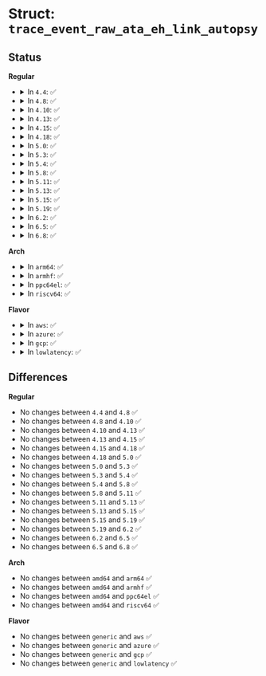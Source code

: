 # Struct: <code>trace_event_raw_ata_eh_link_autopsy</code>

## Status
<b>Regular</b>
<ul>
<li>
<details>
<summary>In <code>4.4</code>: ✅</summary>

```c
struct trace_event_raw_ata_eh_link_autopsy {
    struct trace_entry ent;
    unsigned int ata_port;
    unsigned int ata_dev;
    unsigned int eh_action;
    unsigned int eh_err_mask;
    char __data[0];
};
```
</details>
</li>
<li>
<details>
<summary>In <code>4.8</code>: ✅</summary>

```c
struct trace_event_raw_ata_eh_link_autopsy {
    struct trace_entry ent;
    unsigned int ata_port;
    unsigned int ata_dev;
    unsigned int eh_action;
    unsigned int eh_err_mask;
    char __data[0];
};
```
</details>
</li>
<li>
<details>
<summary>In <code>4.10</code>: ✅</summary>

```c
struct trace_event_raw_ata_eh_link_autopsy {
    struct trace_entry ent;
    unsigned int ata_port;
    unsigned int ata_dev;
    unsigned int eh_action;
    unsigned int eh_err_mask;
    char __data[0];
};
```
</details>
</li>
<li>
<details>
<summary>In <code>4.13</code>: ✅</summary>

```c
struct trace_event_raw_ata_eh_link_autopsy {
    struct trace_entry ent;
    unsigned int ata_port;
    unsigned int ata_dev;
    unsigned int eh_action;
    unsigned int eh_err_mask;
    char __data[0];
};
```
</details>
</li>
<li>
<details>
<summary>In <code>4.15</code>: ✅</summary>

```c
struct trace_event_raw_ata_eh_link_autopsy {
    struct trace_entry ent;
    unsigned int ata_port;
    unsigned int ata_dev;
    unsigned int eh_action;
    unsigned int eh_err_mask;
    char __data[0];
};
```
</details>
</li>
<li>
<details>
<summary>In <code>4.18</code>: ✅</summary>

```c
struct trace_event_raw_ata_eh_link_autopsy {
    struct trace_entry ent;
    unsigned int ata_port;
    unsigned int ata_dev;
    unsigned int eh_action;
    unsigned int eh_err_mask;
    char __data[0];
};
```
</details>
</li>
<li>
<details>
<summary>In <code>5.0</code>: ✅</summary>

```c
struct trace_event_raw_ata_eh_link_autopsy {
    struct trace_entry ent;
    unsigned int ata_port;
    unsigned int ata_dev;
    unsigned int eh_action;
    unsigned int eh_err_mask;
    char __data[0];
};
```
</details>
</li>
<li>
<details>
<summary>In <code>5.3</code>: ✅</summary>

```c
struct trace_event_raw_ata_eh_link_autopsy {
    struct trace_entry ent;
    unsigned int ata_port;
    unsigned int ata_dev;
    unsigned int eh_action;
    unsigned int eh_err_mask;
    char __data[0];
};
```
</details>
</li>
<li>
<details>
<summary>In <code>5.4</code>: ✅</summary>

```c
struct trace_event_raw_ata_eh_link_autopsy {
    struct trace_entry ent;
    unsigned int ata_port;
    unsigned int ata_dev;
    unsigned int eh_action;
    unsigned int eh_err_mask;
    char __data[0];
};
```
</details>
</li>
<li>
<details>
<summary>In <code>5.8</code>: ✅</summary>

```c
struct trace_event_raw_ata_eh_link_autopsy {
    struct trace_entry ent;
    unsigned int ata_port;
    unsigned int ata_dev;
    unsigned int eh_action;
    unsigned int eh_err_mask;
    char __data[0];
};
```
</details>
</li>
<li>
<details>
<summary>In <code>5.11</code>: ✅</summary>

```c
struct trace_event_raw_ata_eh_link_autopsy {
    struct trace_entry ent;
    unsigned int ata_port;
    unsigned int ata_dev;
    unsigned int eh_action;
    unsigned int eh_err_mask;
    char __data[0];
};
```
</details>
</li>
<li>
<details>
<summary>In <code>5.13</code>: ✅</summary>

```c
struct trace_event_raw_ata_eh_link_autopsy {
    struct trace_entry ent;
    unsigned int ata_port;
    unsigned int ata_dev;
    unsigned int eh_action;
    unsigned int eh_err_mask;
    char __data[0];
};
```
</details>
</li>
<li>
<details>
<summary>In <code>5.15</code>: ✅</summary>

```c
struct trace_event_raw_ata_eh_link_autopsy {
    struct trace_entry ent;
    unsigned int ata_port;
    unsigned int ata_dev;
    unsigned int eh_action;
    unsigned int eh_err_mask;
    char __data[0];
};
```
</details>
</li>
<li>
<details>
<summary>In <code>5.19</code>: ✅</summary>

```c
struct trace_event_raw_ata_eh_link_autopsy {
    struct trace_entry ent;
    unsigned int ata_port;
    unsigned int ata_dev;
    unsigned int eh_action;
    unsigned int eh_err_mask;
    char __data[0];
};
```
</details>
</li>
<li>
<details>
<summary>In <code>6.2</code>: ✅</summary>

```c
struct trace_event_raw_ata_eh_link_autopsy {
    struct trace_entry ent;
    unsigned int ata_port;
    unsigned int ata_dev;
    unsigned int eh_action;
    unsigned int eh_err_mask;
    char __data[0];
};
```
</details>
</li>
<li>
<details>
<summary>In <code>6.5</code>: ✅</summary>

```c
struct trace_event_raw_ata_eh_link_autopsy {
    struct trace_entry ent;
    unsigned int ata_port;
    unsigned int ata_dev;
    unsigned int eh_action;
    unsigned int eh_err_mask;
    char __data[0];
};
```
</details>
</li>
<li>
<details>
<summary>In <code>6.8</code>: ✅</summary>

```c
struct trace_event_raw_ata_eh_link_autopsy {
    struct trace_entry ent;
    unsigned int ata_port;
    unsigned int ata_dev;
    unsigned int eh_action;
    unsigned int eh_err_mask;
    char __data[0];
};
```
</details>
</li>
</ul>
<b>Arch</b>
<ul>
<li>
<details>
<summary>In <code>arm64</code>: ✅</summary>

```c
struct trace_event_raw_ata_eh_link_autopsy {
    struct trace_entry ent;
    unsigned int ata_port;
    unsigned int ata_dev;
    unsigned int eh_action;
    unsigned int eh_err_mask;
    char __data[0];
};
```
</details>
</li>
<li>
<details>
<summary>In <code>armhf</code>: ✅</summary>

```c
struct trace_event_raw_ata_eh_link_autopsy {
    struct trace_entry ent;
    unsigned int ata_port;
    unsigned int ata_dev;
    unsigned int eh_action;
    unsigned int eh_err_mask;
    char __data[0];
};
```
</details>
</li>
<li>
<details>
<summary>In <code>ppc64el</code>: ✅</summary>

```c
struct trace_event_raw_ata_eh_link_autopsy {
    struct trace_entry ent;
    unsigned int ata_port;
    unsigned int ata_dev;
    unsigned int eh_action;
    unsigned int eh_err_mask;
    char __data[0];
};
```
</details>
</li>
<li>
<details>
<summary>In <code>riscv64</code>: ✅</summary>

```c
struct trace_event_raw_ata_eh_link_autopsy {
    struct trace_entry ent;
    unsigned int ata_port;
    unsigned int ata_dev;
    unsigned int eh_action;
    unsigned int eh_err_mask;
    char __data[0];
};
```
</details>
</li>
</ul>
<b>Flavor</b>
<ul>
<li>
<details>
<summary>In <code>aws</code>: ✅</summary>

```c
struct trace_event_raw_ata_eh_link_autopsy {
    struct trace_entry ent;
    unsigned int ata_port;
    unsigned int ata_dev;
    unsigned int eh_action;
    unsigned int eh_err_mask;
    char __data[0];
};
```
</details>
</li>
<li>
<details>
<summary>In <code>azure</code>: ✅</summary>

```c
struct trace_event_raw_ata_eh_link_autopsy {
    struct trace_entry ent;
    unsigned int ata_port;
    unsigned int ata_dev;
    unsigned int eh_action;
    unsigned int eh_err_mask;
    char __data[0];
};
```
</details>
</li>
<li>
<details>
<summary>In <code>gcp</code>: ✅</summary>

```c
struct trace_event_raw_ata_eh_link_autopsy {
    struct trace_entry ent;
    unsigned int ata_port;
    unsigned int ata_dev;
    unsigned int eh_action;
    unsigned int eh_err_mask;
    char __data[0];
};
```
</details>
</li>
<li>
<details>
<summary>In <code>lowlatency</code>: ✅</summary>

```c
struct trace_event_raw_ata_eh_link_autopsy {
    struct trace_entry ent;
    unsigned int ata_port;
    unsigned int ata_dev;
    unsigned int eh_action;
    unsigned int eh_err_mask;
    char __data[0];
};
```
</details>
</li>
</ul>

## Differences
<b>Regular</b>
<ul>
<li>
No changes between <code>4.4</code> and <code>4.8</code> ✅
</li>
<li>
No changes between <code>4.8</code> and <code>4.10</code> ✅
</li>
<li>
No changes between <code>4.10</code> and <code>4.13</code> ✅
</li>
<li>
No changes between <code>4.13</code> and <code>4.15</code> ✅
</li>
<li>
No changes between <code>4.15</code> and <code>4.18</code> ✅
</li>
<li>
No changes between <code>4.18</code> and <code>5.0</code> ✅
</li>
<li>
No changes between <code>5.0</code> and <code>5.3</code> ✅
</li>
<li>
No changes between <code>5.3</code> and <code>5.4</code> ✅
</li>
<li>
No changes between <code>5.4</code> and <code>5.8</code> ✅
</li>
<li>
No changes between <code>5.8</code> and <code>5.11</code> ✅
</li>
<li>
No changes between <code>5.11</code> and <code>5.13</code> ✅
</li>
<li>
No changes between <code>5.13</code> and <code>5.15</code> ✅
</li>
<li>
No changes between <code>5.15</code> and <code>5.19</code> ✅
</li>
<li>
No changes between <code>5.19</code> and <code>6.2</code> ✅
</li>
<li>
No changes between <code>6.2</code> and <code>6.5</code> ✅
</li>
<li>
No changes between <code>6.5</code> and <code>6.8</code> ✅
</li>
</ul>
<b>Arch</b>
<ul>
<li>
No changes between <code>amd64</code> and <code>arm64</code> ✅
</li>
<li>
No changes between <code>amd64</code> and <code>armhf</code> ✅
</li>
<li>
No changes between <code>amd64</code> and <code>ppc64el</code> ✅
</li>
<li>
No changes between <code>amd64</code> and <code>riscv64</code> ✅
</li>
</ul>
<b>Flavor</b>
<ul>
<li>
No changes between <code>generic</code> and <code>aws</code> ✅
</li>
<li>
No changes between <code>generic</code> and <code>azure</code> ✅
</li>
<li>
No changes between <code>generic</code> and <code>gcp</code> ✅
</li>
<li>
No changes between <code>generic</code> and <code>lowlatency</code> ✅
</li>
</ul>
